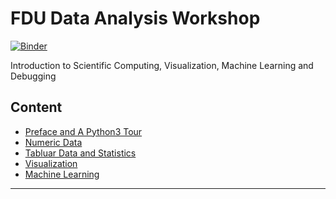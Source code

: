 # FDU Data Analysis Workshop

[![Binder](https://mybinder.org/badge_logo.svg)](https://mybinder.org/v2/gh/ZaneMuir/FDU-DataAnalysis-Workshop/master)

Introduction to Scientific Computing, Visualization,
Machine Learning and Debugging

## Content
- [Preface and A Python3 Tour](https://github.com/ZaneMuir/FDU-DataAnalysis-Workshop/tree/master/Python3Tour)
- [Numeric Data](https://github.com/ZaneMuir/FDU-DataAnalysis-Workshop/tree/master/NumericData)
- [Tabluar Data and Statistics](https://github.com/ZaneMuir/FDU-DataAnalysis-Workshop/tree/master/TabularData)
- [Visualization](https://github.com/ZaneMuir/FDU-DataAnalysis-Workshop/tree/master/Visualization)
- [Machine Learning](https://github.com/ZaneMuir/FDU-DataAnalysis-Workshop/tree/master/MachineLearning)

---

